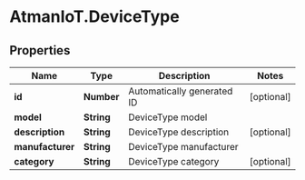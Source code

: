 # AtmanIoT.DeviceType

## Properties

Name | Type | Description | Notes
------------ | ------------- | ------------- | -------------
**id** | **Number** | Automatically generated ID | [optional] 
**model** | **String** | DeviceType model | 
**description** | **String** | DeviceType description | [optional] 
**manufacturer** | **String** | DeviceType manufacturer | 
**category** | **String** | DeviceType category | [optional] 


